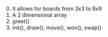 0. It allows for boards from 3x3 to 9x9
1. A 2 dimensional array
2. greet()
3. init(), draw(), move(), won(), swap()
